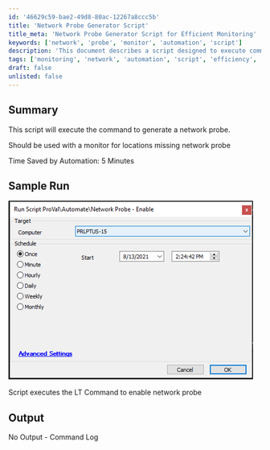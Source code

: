 ```yaml
---
id: '46629c59-bae2-49d8-80ac-12267a8ccc5b'
title: 'Network Probe Generator Script'
title_meta: 'Network Probe Generator Script for Efficient Monitoring'
keywords: ['network', 'probe', 'monitor', 'automation', 'script']
description: 'This document describes a script designed to execute commands for generating a network probe, particularly useful for monitoring locations that lack a network probe. The script improves efficiency by saving time during the setup process.'
tags: ['monitoring', 'network', 'automation', 'script', 'efficiency', 'setup']
draft: false
unlisted: false
---
```

## Summary

This script will execute the command to generate a network probe.

Should be used with a monitor for locations missing network probe

Time Saved by Automation: 5 Minutes

## Sample Run

![Sample Run](../../../static/img/Network-Probe---Enable/image_1.png)

Script executes the LT Command to enable network probe

## Output

No Output - Command Log







